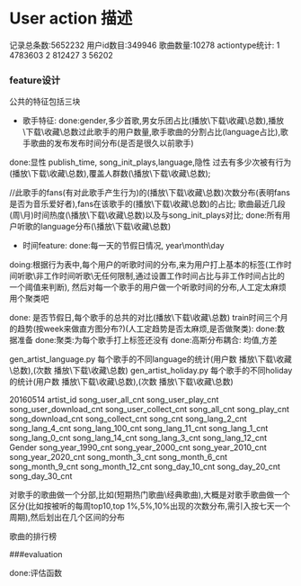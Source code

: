 # User action 描述
记录总条数:5652232
用户id数目:349946
歌曲数量:10278
actiontype统计:
1    4783603
2     812427
3      56202


### feature设计

公共的特征包括三块

 - 歌手特征: 
 done:gender,多少首歌,男女乐团占比(播放\\下载\\收藏\\总数),播放\\下载\\收藏\\总数过此歌手的用户数量,歌手歌曲的分割占比(language占比),歌手歌曲的发布发布时间分布(是否是很久以前歌手)

 done:显性 publish_time, song_init_plays,language,隐性 过去有多少次被有行为(播放\\下载\\收藏\\总数),覆盖人群数(\\播放\\下载\\收藏\\总数);
 
 //此歌手的fans(有对此歌手产生行为)的(播放\\下载\\收藏\\总数)次数分布(表明fans是否为音乐爱好者),fans在该歌手的(播放\\下载\\收藏\\总数)的占比;
 歌曲最近几段(周\\月)时间热度(\\播放\\下载\\收藏\\总数)以及与song_init_plays对比;
 done:所有用户听歌的language分布(\\播放\\下载\\收藏\\总数)
 
 
 - 时间feature: done:每一天的节假日情况, year\\month\\day
 
 
 doing:根据行为表中,每个用户的听歌时间的分布,来为用户打上基本的标签(工作时间听歌\\非工作时间听歌\\无任何限制,通过设置工作时间占比与非工作时间占比的一个阈值来判断),
 然后对每一个歌手的用户做一个听歌时间的分布,人工定太麻烦 用个聚类吧

 done: 是否节假日,每个歌手的总共的对比(播放\\下载\\收藏\\总数)
 train时间三个月的趋势(按week来做直方图分布?)(人工定趋势是否太麻烦,是否做聚类):
 done:数据准备
 done:聚类:为每个歌手打上标签还没有
 done:高斯分布耦合: 均值,方差
 
 gen_artist_language.py 每个歌手的不同language的统计(用户数 播放\\下载\\收藏\\总数),(次数 播放\\下载\\收藏\\总数)
 gen_artist_holiday.py 每个歌手的不同holiday的统计(用户数 播放\\下载\\收藏\\总数),(次数 播放\\下载\\收藏\\总数)
 


20160514 
         artist_id
         song_user_all_cnt
         song_user_play_cnt
         song_user_download_cnt
         song_user_collect_cnt
         song_all_cnt
         song_play_cnt
         song_download_cnt
         song_collect_cnt
         song_cnt
         song_lang_2_cnt
         song_lang_4_cnt
         song_lang_100_cnt
         song_lang_11_cnt
         song_lang_1_cnt
         song_lang_0_cnt
         song_lang_14_cnt
         song_lang_3_cnt
         song_lang_12_cnt
         Gender
         song_year_1990_cnt
         song_year_2000_cnt
         song_year_2010_cnt
         song_year_2020_cnt
         song_month_3_cnt
         song_month_6_cnt
         song_month_9_cnt
         song_month_12_cnt
         song_day_10_cnt
         song_day_20_cnt
         song_day_30_cnt

对歌手的歌曲做一个分部,比如(短期热门歌曲\\经典歌曲),大概是对歌手歌曲做一个区分(比如按被听的每周top10,top 1%,5%,10%出现的次数分布,需引入按七天一个周期),然后划出在几个区间的分布


歌曲的排行榜



###evaluation

done:评估函数
